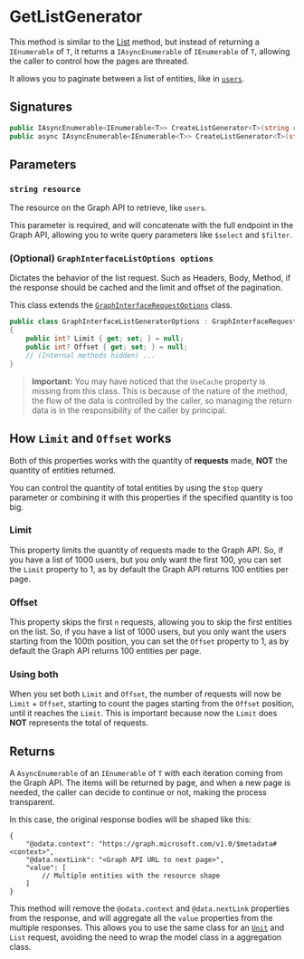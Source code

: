 # GetListGenerator

This method is similar to the [List](List.md) method, but instead of returning a `IEnumerable` of `T`, it returns a `IAsyncEnumerable` of `IEnumerable` of `T`, allowing the caller to control how the pages are threated.

It allows you to paginate between a list of entities, like in [`users`](https://docs.microsoft.com/pt-br/graph/api/user-list).

## Signatures

```csharp
public IAsyncEnumerable<IEnumerable<T>> CreateListGenerator<T>(string resource) where T : class;
public async IAsyncEnumerable<IEnumerable<T>> CreateListGenerator<T>(string resource, GraphInterfaceListGeneratorOptions options) where T : class;
```

## Parameters

### `string resource`

The resource on the Graph API to retrieve, like `users`.

This parameter is required, and will concatenate with the full endpoint in the Graph API, allowing you to write query parameters like `$select` and `$filter`.

### (Optional) `GraphInterfaceListOptions options`

Dictates the behavior of the list request. Such as Headers, Body, Method, if the response should be cached and the limit and offset of the pagination.

This class extends the [`GraphInterfaceRequestOptions`](RequestOptions.md) class.

```csharp
public class GraphInterfaceListGeneratorOptions : GraphInterfaceRequestOptions
{
    public int? Limit { get; set; } = null;
    public int? Offset { get; set; } = null;
    // (Internal methods hidden) ...
}
```

> **Important:** You may have noticed that the `UseCache` property is missing from this class. This is because of the nature of the method, the flow of the data is controlled by the caller, so managing the return data is in the responsibility of the caller by principal.

## How `Limit` and `Offset` works

Both of this properties works with the quantity of **requests** made, **NOT** the quantity of entities returned.

You can control the quantity of total entities by using the `$top` query parameter or combining it with this properties if the specified quantity is too big.

### Limit

This property limits the quantity of requests made to the Graph API. So, if you have a list of 1000 users, but you only want the first 100, you can set the `Limit` property to 1, as by default the Graph API returns 100 entities per page.

### Offset

This property skips the first `n` requests, allowing you to skip the first entities on the list. So, if you have a list of 1000 users, but you only want the users starting from the 100th position, you can set the `Offset` property to 1, as by default the Graph API returns 100 entities per page.

### Using both

When you set both `Limit` and `Offset`, the number of requests will now be `Limit` + `Offset`, starting to count the pages starting from the `Offset` position, until it reaches the `Limit`.
This is important because now the `Limit` does **NOT** represents the total of requests.
## Returns

A `AsyncEnumerable` of an `IEnumerable` of `T` with each iteration coming from the Graph API. The items will be returned by page, and when a new page is needed, the caller can decide to continue or not, making the process transparent.

In this case, the original response bodies will be shaped like this:

```jsonc
{
    "@odata.context": "https://graph.microsoft.com/v1.0/$metadata#<context>",
    "@data.nextLink": "<Graph API URL to next page>",
    "value": [
        // Multiple entities with the resource shape
    ]
}
```

This method will remove the `@odata.context` and `@data.nextLink` properties from the response, and will aggregate all the `value` properties from the multiple responses. This allows you to use the same class for an [`Unit`](Unit.md) and `List` request, avoiding the need to wrap the model class in a aggregation class.